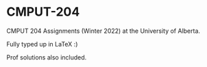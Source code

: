 # CMPUT-204
CMPUT 204 Assignments (Winter 2022) at the University of Alberta.

Fully typed up in LaTeX :)

Prof solutions also included.

